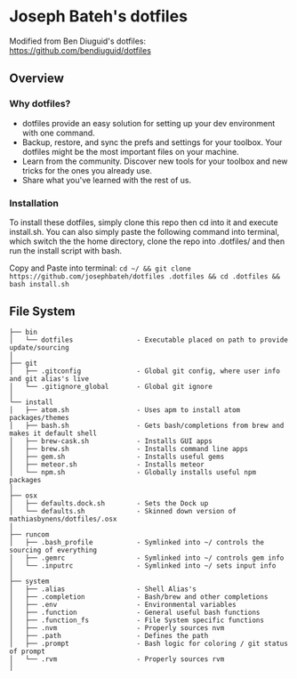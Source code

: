 # Joseph Bateh's dotfiles

Modified from Ben Diuguid's dotfiles: https://github.com/bendiuguid/dotfiles

## Overview

### Why dotfiles?
* dotfiles provide an easy solution for setting up your dev environment with one command.
* Backup, restore, and sync the prefs and settings for your toolbox. Your dotfiles might be the most important files on your machine.
* Learn from the community. Discover new tools for your toolbox and new tricks for the ones you already use.
* Share what you've learned with the rest of us.


### Installation
To install these dotfiles, simply clone this repo then cd into it and execute install.sh. You can also simply paste the following command into terminal, which switch the the home directory, clone the repo into .dotfiles/ and then run the install script with bash.


Copy and Paste into terminal: `cd ~/ && git clone https://github.com/josephbateh/dotfiles .dotfiles && cd .dotfiles && bash install.sh`

## File System

    ├── bin
    │   └── dotfiles                - Executable placed on path to provide update/sourcing
    │
    ├── git
    │   ├── .gitconfig              - Global git config, where user info and git alias's live
    │   └── .gitignore_global       - Global git ignore
    │
    └── install
    │   ├── atom.sh                 - Uses apm to install atom packages/themes
    │   ├── bash.sh                 - Gets bash/completions from brew and makes it default shell
    │   ├── brew-cask.sh            - Installs GUI apps
    │   ├── brew.sh                 - Installs command line apps
    │   ├── gem.sh                  - Installs useful gems
    │   ├── meteor.sh               - Installs meteor
    │   └── npm.sh                  - Globally installs useful npm packages
    │
    ├── osx
    │   ├── defaults.dock.sh        - Sets the Dock up
    │   └── defaults.sh             - Skinned down version of mathiasbynens/dotfiles/.osx
    │
    ├── runcom
    │   ├── .bash_profile           - Symlinked into ~/ controls the sourcing of everything
    │   ├── .gemrc                  - Symlinked into ~/ controls gem info
    │   └── .inputrc                - Symlinked into ~/ sets input info
    │
    ├── system
    │   ├── .alias                  - Shell Alias's
    │   ├── .completion             - Bash/brew and other completions
    │   ├── .env                    - Environmental variables
    │   ├── .function               - General useful bash functions
    │   ├── .function_fs            - File System specific functions
    │   ├── .nvm                    - Properly sources nvm
    │   ├── .path                   - Defines the path
    │   ├── .prompt                 - Bash logic for coloring / git status of prompt
    │   └── .rvm                    - Properly sources rvm
    │
